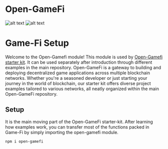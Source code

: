# Open-GameFi
![alt text](https://i.ibb.co/q07bLzZ/Game-Fi-Banner.png)
![alt text](https://i.ibb.co/6yq1TNB/text-Banner.png)

# Game-Fi Setup

Welcome to the Open-Gamefi module! This module is used by [Open-Gamefi starter kit](https://github.com/yanis7774/Open-GameFi). It can be used separately after introduction through different examples in the main repository. Open-GameFi is a gateway to building and deploying decentralized game applications across multiple blockchain networks. Whether you're a seasoned developer or just starting your journey in the world of blockchain, our starter kit offers diverse project examples tailored to various networks, all neatly organized within the main Open-GameFi repository.

## Setup

It is the main moving part of the Open-GameFi starter-kit. After learning how examples work, you can transfer most of the functions packed in Game-Fi by simply importing the open-gamefi module.

```bash
npm i open-gamefi
```